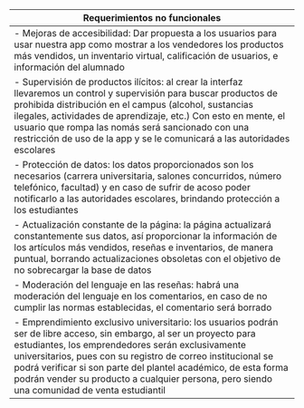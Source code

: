 
| Requerimientos no funcionales |
|--|
| - Mejoras de accesibilidad: Dar propuesta a los usuarios para usar nuestra app como mostrar a los vendedores los productos más vendidos, un inventario virtual, calificación de usuarios, e información del alumnado  |
| - Supervisión de productos ilícitos: al crear la interfaz llevaremos un control y supervisión para buscar productos de prohibida distribución en el campus (alcohol, sustancias ilegales, actividades de aprendizaje, etc.) Con esto en mente, el usuario que rompa las nomás será sancionado con una restricción de uso de la app y se le comunicará a las autoridades escolares |
| - Protección de datos: los datos proporcionados son los necesarios (carrera universitaria, salones concurridos, número telefónico, facultad) y en caso de sufrir de acoso poder notificarlo a las autoridades escolares, brindando protección a los estudiantes |
| - Actualización constante de la página: la página actualizará constantemente sus datos, así proporcionar la información de los artículos más vendidos, reseñas e inventarios, de manera puntual, borrando actualizaciones obsoletas con el objetivo de no sobrecargar la base de datos |
| - Moderación del lenguaje en las reseñas: habrá una moderación del lenguaje en los comentarios, en caso de no cumplir las normas establecidas, el comentario será borrado |
| - Emprendimiento exclusivo universitario: los usuarios podrán ser de libre acceso, sin embargo, al ser un proyecto para estudiantes, los emprendedores serán exclusivamente universitarios, pues con su registro de correo institucional se podrá verificar si son parte del plantel académico, de esta forma podrán vender su producto a cualquier persona, pero siendo una comunidad de venta estudiantil  |

